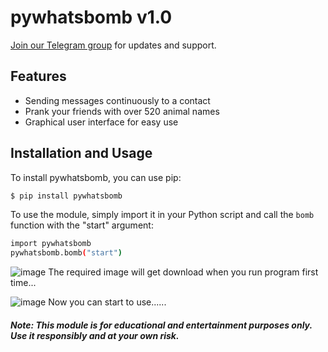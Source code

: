 
# pywhatsbomb v1.0

[Join our Telegram group](https://t.me/whatsbombapp) for updates and support.

## Features

- Sending messages continuously to a contact
- Prank your friends with over 520 animal names
- Graphical user interface for easy use

## Installation and Usage

To install pywhatsbomb, you can use pip:
```sh
$ pip install pywhatsbomb

```

To use the module, simply import it in your Python script and call the `bomb` function with the "start" argument:

```sh
import pywhatsbomb
pywhatsbomb.bomb("start")

```



![image](https://telegra.ph/file/da446c81e4e0cf62f5d81.png)
The required image will get download when you run program first time...

![image](https://telegra.ph/file/6a1d04e7b4e04332661ef.png)
Now you can start to use......

##### Note: This module is for educational and entertainment purposes only. Use it responsibly and at your own risk.